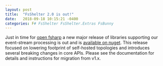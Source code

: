 ```yaml
---
layout: post
title:  "FsShelter 2.0 is out!"
date:   2018-09-18 10:15:21 -0400
categories: F# FsShelter FsShelter.Extras FsBunny
---
```


Just in time for [open fsharp](https://twitter.com/openfsharp) a new major release of libraries supporting our event-stream processing is out and is [available on nuget](https://www.nuget.org/packages?q=FsShelter). This release focused on lowering footprint of self-hosted topologies and introduces several breaking changes in core APIs.
Please see the documentation for details and instructions for migration from v1.x.
